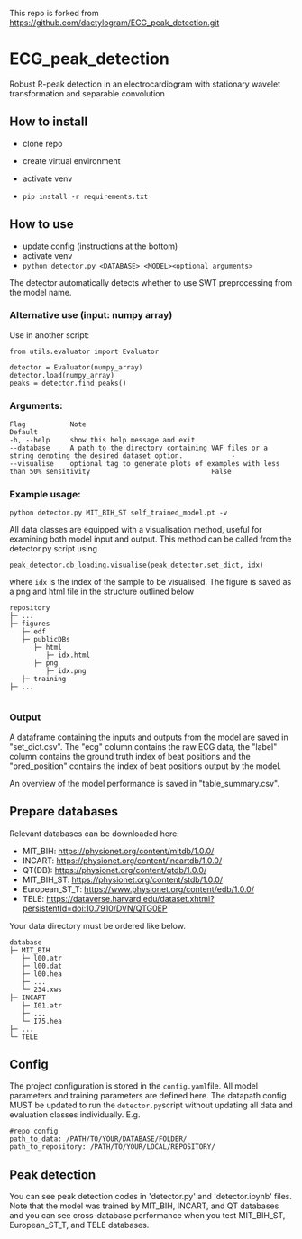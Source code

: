 This repo is forked from https://github.com/dactylogram/ECG_peak_detection.git

# ECG_peak_detection
Robust R-peak detection in an electrocardiogram with stationary wavelet transformation and separable convolution

## How to install

- clone repo
- create virtual environment
- activate venv

- ```` pip install -r requirements.txt ````

## How to use
- update config (instructions at the bottom)
- activate venv
- ```` python detector.py <DATABASE> <MODEL><optional arguments> ````

The detector automatically detects whether to use SWT preprocessing from the model name.

### Alternative use (input: numpy array)
Use in another script:
````
from utils.evaluator import Evaluator

detector = Evaluator(numpy_array)
detector.load(numpy_array)
peaks = detector.find_peaks()
````
### Arguments:
```
Flag           Note                                                                                                  Default
-h, --help     show this help message and exit                
--database     A path to the directory containing VAF files or a string denoting the desired dataset option.            -      
--visualise    optional tag to generate plots of examples with less than 50% sensitivity                              False                          
```
### Example usage:
```
python detector.py MIT_BIH_ST self_trained_model.pt -v 
```
All data classes are equipped with a visualisation method, useful for examining both model input and output. This method can be called from the detector.py script using
```
peak_detector.db_loading.visualise(peak_detector.set_dict, idx)
```
where ````idx```` is the index of the sample to be visualised. The figure is saved as a png and html file in the structure outlined below


```
repository
├─ ...
├─ figures
   ├─ edf
   ├─ publicDBs
      ├─ html
         ├─ idx.html
      ├─ png
         ├─ idx.png
   ├─ training
├─ ...


```

### Output
A dataframe containing the inputs and outputs from the model are saved in "set_dict.csv". 
The "ecg" column contains the raw ECG data, the "label" column contains the ground truth index of beat positions and the
"pred_position" contains the index of beat positions output by the model.

An overview of the model performance is saved in "table_summary.csv".

## Prepare databases
Relevant databases can be downloaded here:
* MIT_BIH: https://physionet.org/content/mitdb/1.0.0/
* INCART: https://physionet.org/content/incartdb/1.0.0/
* QT(DB): https://physionet.org/content/qtdb/1.0.0/
* MIT_BIH_ST: https://physionet.org/content/stdb/1.0.0/
* European_ST_T: https://www.physionet.org/content/edb/1.0.0/
* TELE: https://dataverse.harvard.edu/dataset.xhtml?persistentId=doi:10.7910/DVN/QTG0EP

Your data directory must be ordered like below.
```
database
├─ MIT_BIH
   ├─ l00.atr
   ├─ l00.dat
   ├─ l00.hea
   ├─ ...
   └─ 234.xws
├─ INCART
   ├─ I01.atr
   ├─ ...
   └─ I75.hea
├─ ...
└─ TELE
```

## Config
The project configuration is stored in the ````config.yaml````file. All model parameters and training parameters are defined here. The datapath config MUST be updated to run the ```detector.py```script without updating all data and evaluation classes individually. E.g.

````
#repo config
path_to_data: /PATH/TO/YOUR/DATABASE/FOLDER/
path_to_repository: /PATH/TO/YOUR/LOCAL/REPOSITORY/
````


## Peak detection
You can see peak detection codes in 'detector.py' and 'detector.ipynb' files. Note that the model was trained by MIT_BIH, INCART, and QT databases and you can see cross-database performance when you test MIT_BIH_ST, European_ST_T, and TELE databases.
